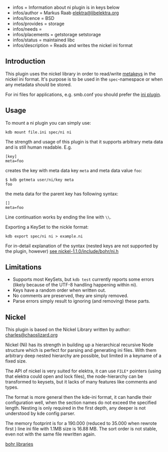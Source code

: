 - infos = Information about ni plugin is in keys below
- infos/author = Markus Raab <elektra@libelektra.org>
- infos/licence = BSD
- infos/provides = storage
- infos/needs =
- infos/placements = getstorage setstorage
- infos/status = maintained libc
- infos/description = Reads and writes the nickel ini format

## Introduction ##

This plugin uses the nickel library in order to read/write
 [metakeys](/doc/help/elektra-meta-data.md) in the nickel ini format. It's purpose is to be
used in the `spec`-namespace or when any metadata should be
stored.

For ini files for applications, e.g. smb.conf you should prefer the
[ini plugin](/src/plugins/ini).

## Usage


To mount a ni plugin you can simply use:

    kdb mount file.ini spec/ni ni

The strength and usage of this plugin is that it supports arbitrary meta
data and is still human readable.
E.g.

    [key]
    meta=foo

creates the key with meta data key `meta` and meta data value `foo`:

    $ kdb getmeta user/ni/key meta
    foo

the meta data for the parent key has following syntax:

    []
    meta=foo

Line continuation works by ending the line with `\\`.

Exporting a KeySet to the nickle format:

    kdb export spec/ni ni > example.ni


For in-detail explanation of the syntax
(nested keys are not supported by the plugin, however)
[see nickel-1.1.0/include/bohr/ni.h](https://github.com/ElektraInitiative/libelektra/tree/master/src/plugins/ni/nickel-1.1.0/include/bohr/ni.h)


## Limitations ##

- Supports most KeySets, but `kdb test` currently reports some errors
  (likely because of the UTF-8 handling happening within ni).
- Keys have a random order when written out.
- No comments are preserved, they are simply removed.
- Parse errors simply result to ignoring (and removing) these parts.


## Nickel ##

This plugin is based on the Nickel Library written by
author: charles@chaoslizard.org

Nickel (Ni) has its strength in building up a hierarchical
recursive Node structure which is perfect for parsing and
generating ini files. With them arbitrary deep nested hierarchy
are possible, but limited in a keyname of a fixed size.

The API of nickel is very suited for elektra, it can use
`FILE*` pointers (using that elektra could open and lock
files), the node-hierarchy can be transformed to
keysets, but it lacks of many features like comments
and types.

The format is more general then the kde-ini format, it can
handle their configuration well, when the section names
do not exceed the specified length. Nesting is only required
in the first depth, any deeper is not understood by kde config
parser.

The memory footprint is for a 190.000 (reduced to 35.000 when
rewrote first ) line ini file with 1.1MB size is 16.88 MB.
The sort order is not stable, even not with the same file
rewritten again.

[bohr libraries](https://github.com/chazomaticus/bohr)
